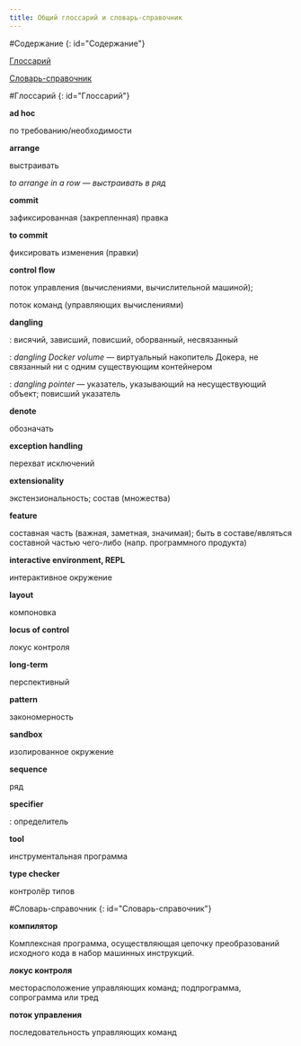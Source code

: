 ```yaml
---
title: Общий глоссарий и словарь-справочник
---
```


#Содержание
{: id="Содержание"}

[Глоссарий](#Глоссарий)

[Словарь-справочник](#Словарь-справочник)

#Глоссарий
{: id="Глоссарий"}

**ad hoc**

по требованию/необходимости

**arrange**

выстраивать

_to arrange in a row — выстраивать в ряд_

**commit**

зафиксированная (закрепленная) правка

**to commit**

фиксировать изменения (правки)

**control flow**

поток управления (вычислениями, вычислительной машиной);

поток команд (управляющих вычислениями)

**dangling**

: висячий, зависший, повисший, оборванный, несвязанный

: _dangling Docker volume_ — виртуальный накопитель Докера, не связанный ни с одним существующим контейнером

: _dangling pointer_ — указатель, указывающий на несуществующий объект; повисший указатель

**denote**

обозначать

**exception handling**

перехват исключений

**extensionality**

экстензиональность; состав (множества)

**feature**

составная часть (важная, заметная, значимая); быть в составе/являться составной частью чего-либо (напр. программного продукта)

**interactive environment, REPL**

интерактивное окружение

**layout**

компоновка

**locus of control**

локус контроля

**long-term**

перспективный

**pattern**

закономерность

**sandbox**

изолированное окружение

**sequence**

ряд

**specifier**

: определитель

**tool**

инструментальная программа

**type checker**

контролёр типов

#Словарь-справочник
{: id="Словарь-справочник"}

**компилятор**

Комплексная программа, осуществляющая цепочку преобразований исходного кода в набор машинных инструкций.

**локус контроля**

месторасположение управляющих команд; подпрограмма, сопрограмма или тред

**поток управления**

последовательность управляющих команд
